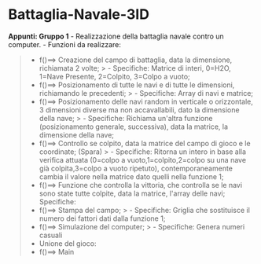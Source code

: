 # Battaglia-Navale-3ID

**Appunti: Gruppo 1**
	- Realizzazione della battaglia navale contro un computer. 
	- Funzioni da realizzare:
> - f()==> Creazione del campo di battaglia, data la dimensione, richiamata 2 volte;
	> - Specifiche: Matrice di interi, 0=H2O, 1=Nave Presente, 2=Colpito, 3=Colpo a vuoto;
> - f()==> Posizionamento di tutte le navi e di tutte le dimensioni, richiamando le precedenti;
	> - Specifiche: Array di navi e matrice;
> - f()==> Posizionamento delle navi random in verticale o orizzontale, 3 dimensioni diverse ma non accavallabili, dato la dimensione della nave;
	> - Specifiche: Richiama un'altra funzione (posizionamento generale, successiva), data la matrice, la dimensione della nave;
>  - f()==> Controllo se colpito, data la matrice del campo di gioco e le coordinate; (Spara)
	> - Specifiche: Ritorna un intero in base alla verifica attuata (0=colpo a vuoto,1=colpito,2=colpo su una nave già colpita,3=colpo a vuoto ripetuto), contemporaneamente cambia il valore nella matrice dato quelli nella funzione 1;
> - f()==> Funzione che controlla la vittoria, che controlla se le navi sono state tutte colpite, data la matrice, l'array delle navi;
			Specifiche:
> - f()==> Stampa del campo;
	> - Specifiche: Griglia che sostituisce il numero dei fattori dati dalla funzione 1;
> - f()==> Simulazione del computer; 
	> - Specifiche: Genera numeri casuali 
 > - Unione del gioco:
> - f()==> Main
